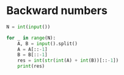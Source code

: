 # Backward numbers

```python
N = int(input())

for _ in range(N):
    A, B = input().split()
    A = A[::-1]
    B = B[::-1]
    res = int(str(int(A) + int(B))[::-1])
    print(res)
```
